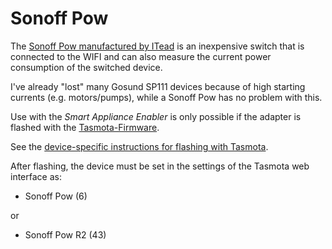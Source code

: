 # Sonoff Pow
The [Sonoff Pow manufactured by ITead](https://www.itead.cc/sonoff-pow.html) is an inexpensive switch that is connected to the WIFI and can also measure the current power consumption of the switched device.

I've already "lost" many Gosund SP111 devices because of high starting currents (e.g. motors/pumps), while a Sonoff Pow has no problem with this.

Use with the *Smart Appliance Enabler* is only possible if the adapter is flashed with the [Tasmota-Firmware](Tasmota_EN.md).

See the [device-specific instructions for flashing with Tasmota](https://tasmota.github.io/docs/devices/Sonoff-Pow/).

After flashing, the device must be set in the settings of the Tasmota web interface as:
- Sonoff Pow (6)

or

- Sonoff Pow R2 (43)
